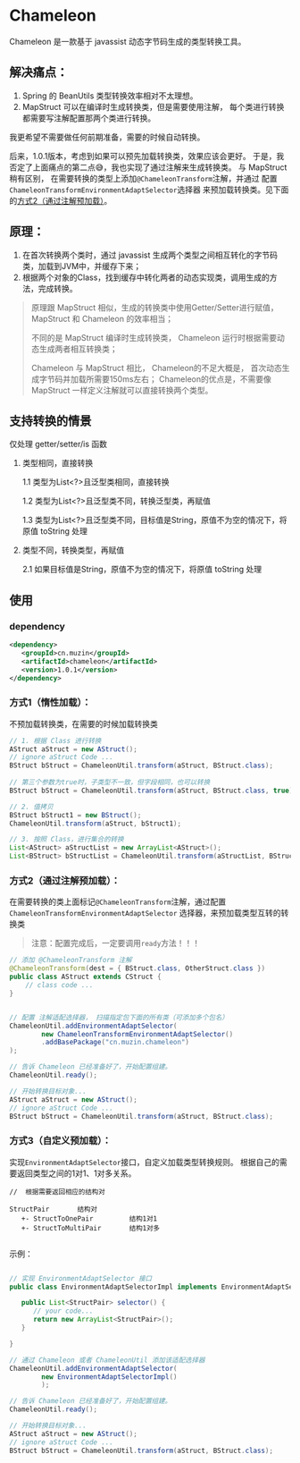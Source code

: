 # Chameleon

Chameleon 是一款基于 javassist 动态字节码生成的类型转换工具。

## 解决痛点：
1. Spring 的 BeanUtils 类型转换效率相对不太理想。
2. MapStruct 可以在编译时生成转换类，但是需要使用注解，
   每个类进行转换都需要写注解配置那两个类进行转换。
   
我更希望不需要做任何前期准备，需要的时候自动转换。

后来，1.0.1版本，考虑到如果可以预先加载转换类，效果应该会更好。
于是，我否定了上面痛点的第二点😅，我也实现了通过注解来生成转换类。
与 MapStruct 稍有区别，
在需要转换的类型上添加`@ChameleonTransform`注解，并通过
配置`ChameleonTransformEnvironmentAdaptSelector`选择器
来预加载转换类。见下面的[方式2（通过注解预加载）](方式2（通过注解预加载）)。

## 原理：
1. 在首次转换两个类时，通过 javassist 生成两个类型之间相互转化的字节码类，加载到JVM中，并缓存下来；
2. 根据两个对象的Class，找到缓存中转化两者的动态实现类，调用生成的方法，完成转换。

> 原理跟 MapStruct 相似，生成的转换类中使用Getter/Setter进行赋值，
> MapStruct 和 Chameleon 的效率相当；
> 
> 不同的是 MapStruct 编译时生成转换类，
> Chameleon 运行时根据需要动态生成两者相互转换类；
> 
> Chameleon 与 MapStruct 相比，
> Chameleon的不足大概是，
> 首次动态生成字节码并加载所需要150ms左右；
> Chameleon的优点是，不需要像 MapStruct 一样定义注解就可以直接转换两个类型。

## 支持转换的情景

仅处理 getter/setter/is 函数 

1. 类型相同，直接转换 
   
   1.1 类型为List<?>且泛型类相同，直接转换
   
   1.2 类型为List<?>且泛型类不同，转换泛型类，再赋值
   
   1.3 类型为List<?>且泛型类不同，目标值是String，原值不为空的情况下，将原值 toString 处理
   
2. 类型不同，转换类型，再赋值
   
    2.1 如果目标值是String，原值不为空的情况下，将原值 toString 处理
   

## 使用

### dependency
```xml
<dependency>
   <groupId>cn.muzin</groupId>
   <artifactId>chameleon</artifactId>
   <version>1.0.1</version>
</dependency>
```

### 方式1（惰性加载）：
不预加载转换类，在需要的时候加载转换类

```java
// 1. 根据 Class 进行转换
AStruct aStruct = new AStruct();
// ignore aStruct Code ...
BStruct bStruct = ChameleonUtil.transform(aStruct, BStruct.class);
 
// 第三个参数为true时，子类型不一致，但字段相同，也可以转换
BStruct bStruct = ChameleonUtil.transform(aStruct, BStruct.class, true);

// 2. 值拷贝
BStruct bStruct1 = new BStruct();
ChameleonUtil.transform(aStruct, bStruct1);

// 3. 按照 Class，进行集合的转换
List<AStruct> aStructList = new ArrayList<AStruct>();
List<BStruct> bStructList = ChameleonUtil.transform(aStructList, BStruct.class);
```

### 方式2（通过注解预加载）：
在需要转换的类上面标记`@ChameleonTransform`注解，通过配置`ChameleonTransformEnvironmentAdaptSelector`
选择器，来预加载类型互转的转换类

> 注意：配置完成后，一定要调用`ready`方法！！！

```java
// 添加 @ChameleonTransform 注解
@ChameleonTransform(dest = { BStruct.class, OtherStruct.class })
public class AStruct extends CStruct {
    // class code ...
}


// 配置 注解适配选择器， 扫描指定包下面的所有类（可添加多个包名）
ChameleonUtil.addEnvironmentAdaptSelector(
        new ChameleonTransformEnvironmentAdaptSelector()
        .addBasePackage("cn.muzin.chameleon")
);

// 告诉 Chameleon 已经准备好了，开始配置组建。
ChameleonUtil.ready();

// 开始转换目标对象...
AStruct aStruct = new AStruct();
// ignore aStruct Code ...
BStruct bStruct = ChameleonUtil.transform(aStruct, BStruct.class);
```

### 方式3（自定义预加载）：
实现`EnvironmentAdaptSelector`接口，自定义加载类型转换规则。
根据自己的需要返回类型之间的1对1、1对多关系。


```
//  根据需要返回相应的结构对

StructPair       结构对
   +- StructToOnePair         结构1对1
   +- StructToMultiPair       结构1对多
   
```

示例：

```java

// 实现 EnvironmentAdaptSelector 接口
public class EnvironmentAdaptSelectorImpl implements EnvironmentAdaptSelector {

   public List<StructPair> selector() {
      // your code...
      return new ArrayList<StructPair>();
   }

}

// 通过 Chameleon 或者 ChameleonUtil 添加该适配选择器
ChameleonUtil.addEnvironmentAdaptSelector(
        new EnvironmentAdaptSelectorImpl()
        );

// 告诉 Chameleon 已经准备好了，开始配置组建。
ChameleonUtil.ready();

// 开始转换目标对象...
AStruct aStruct = new AStruct();
// ignore aStruct Code ...
BStruct bStruct = ChameleonUtil.transform(aStruct, BStruct.class);
```
